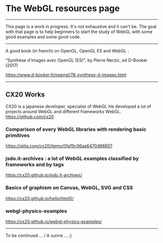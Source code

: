 # The WebGL resources page

--------------

This page is a work in progress. 
It's not exhaustive and it can't be. 
The goal with that page is to help beginners to start the study of WebGL with some good examples and some good code.

---------------

A good book (in french) on OpenGL, OpenGL ES and WebGL :

"Synthèse d'images avec OpenGL (ES)", by Pierre Nerzic, ed D-Booker (2017)

https://www.d-booker.fr/opengl/78-synthese-d-images.html


---------------

## CX20 Works

CX20 is a japanese developer, specialist of WebGL
He developed a lot of projects around WebGL and different frameworks WebGL. 
https://github.com/cx20

### Comparison of every WebGL libraries with rendering basic primitives

https://qiita.com/cx20/items/0fa19c96aa6470d98807

### jsdo.it-archives : a lot of WebGL examples classified by frameworks and by tags

https://cx20.github.io/jsdo.it-archives/

### Basics of graphism on Canvas, WebGL, SVG and CSS

https://cx20.github.io/hello/html5/

### webgl-physics-examples

https://cx20.github.io/webgl-physics-examples/


---------------


To be continued ... / A suivre ...   ;)


